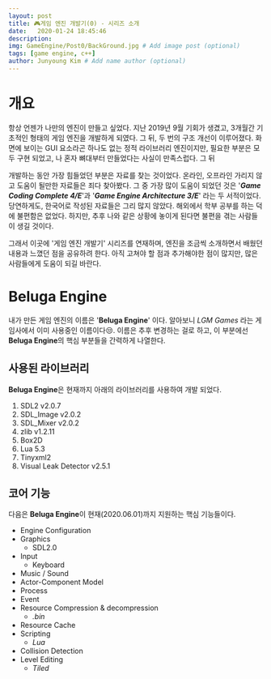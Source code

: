 ```yaml
---
layout: post
title: 🎮게임 엔진 개발기(0) - 시리즈 소개
date:   2020-01-24 18:45:46
description: 
img: GameEngine/Post0/BackGround.jpg # Add image post (optional)
tags: [game engine, c++]
author: Junyoung Kim # Add name author (optional)
---
```


# 개요
항상 언젠가 나만의 엔진이 만들고 싶었다. 지난 2019년 9월 기회가 생겼고, 3개월간 기초적인 형태의 게임 엔진을 개발하게 되였다. 그 뒤, 두 번의 구조 개선이 이루어졌다. 화면에 보이는 GUI 요소라곤 하나도 없는 정적 라이브러리 엔진이지만, 필요한 부분은 모두 구현 되었고, 나 혼자 뼈대부터 만들었다는 사실이 만족스럽다. 그 뒤 

개발하는 동안 가장 힘들었던 부분은 자료를 찾는 것이었다. 온라인, 오프라인 가리지 않고 도움이 될만한 자료들은 죄다 찾아봤다. 그 중 가장 많이 도움이 되었던 것은 '***Game Coding Complete 4/E***'과 '***Game Engine Architecture 3/E***' 라는 두 서적이었다. 당연하게도, 한국어로 작성된 자료들은 그리 많지 않았다. 해외에서 학부 공부를 하는 덕에 불편함은 없었다. 하지만, 추후 나와 같은 상황에 놓이게 된다면 불편을 겪는 사람들이 생길 것이다.  

그래서 이곳에 '게임 엔진 개발기' 시리즈를 연재하며, 엔진을 조금씩 소개하면서 배웠던 내용과 느꼈던 점을 공유하려 한다. 아직 고쳐야 할 점과 추가해야한 점이 많지만, 많은 사람들에게 도움이 되길 바란다.  


# Beluga Engine
내가 만든 게임 엔진의 이름은 '**Beluga Engine**' 이다. 알아보니 *LGM Games* 라는 게임사에서 이미 사용중인 이름이다😒. 이름은 추후 변경하는 걸로 하고, 이 부분에선 **Beluga Engine**의 핵심 부분들을 간력하게 나열한다.

## **사용된 라이브러리**
**Beluga Engine**은 현재까지 아래의 라이브러리를 사용하여 개발 되었다.
1. SDL2 v2.0.7
2. SDL_Image v2.0.2
3. SDL_Mixer v2.0.2
4. zlib v1.2.11
5. Box2D
6. Lua 5.3
7. Tinyxml2
8. Visual Leak Detector v2.5.1

## **코어 기능**
다음은 **Beluga Engine**이 현재(2020.06.01)까지 지원하는 핵심 기능들이다.
- Engine Configuration
- Graphics
    - SDL2.0
- Input 
    - Keyboard 
- Music / Sound
- Actor-Component Model
- Process
- Event
- Resource Compression & decompression
  - *.bin*
- Resource Cache
- Scripting
  - *Lua*
- Collision Detection
- Level Editing 
  - *Tiled*